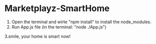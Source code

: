 # Marketplayz-SmartHome

1. Open the terminal and wirte "npm install" to install the node_modules.
2. Run App.js file (in  the terminal: "node ./App.js")

3.smile, your home is smart now!
